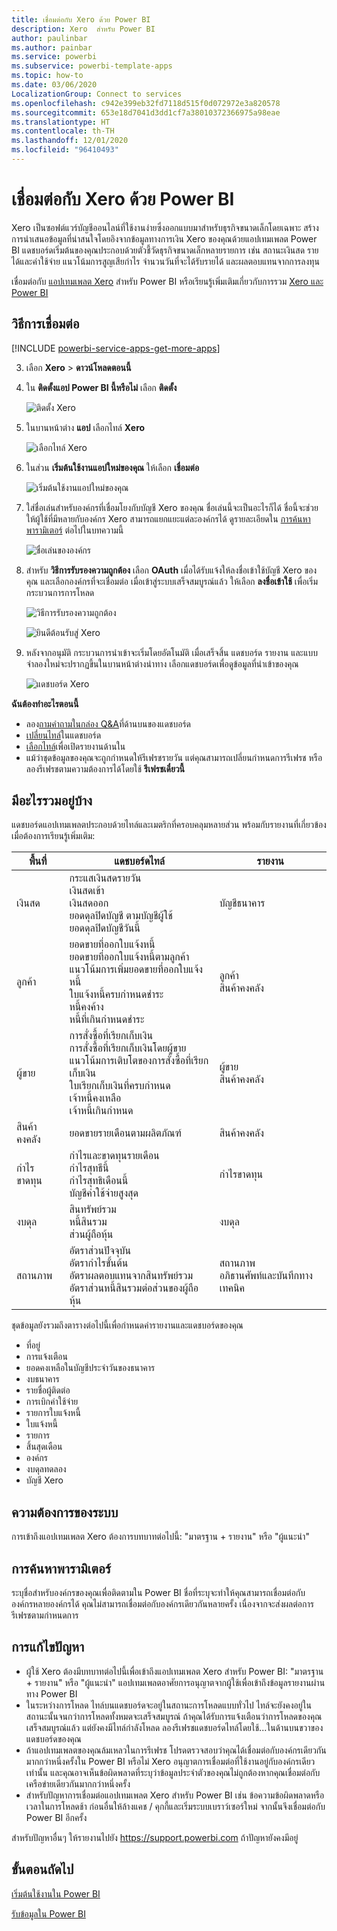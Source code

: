 ```yaml
---
title: เชื่อมต่อกับ Xero ด้วย Power BI
description: Xero  สำหรับ Power BI
author: paulinbar
ms.author: painbar
ms.service: powerbi
ms.subservice: powerbi-template-apps
ms.topic: how-to
ms.date: 03/06/2020
LocalizationGroup: Connect to services
ms.openlocfilehash: c942e399eb32fd7118d515f0d072972e3a820578
ms.sourcegitcommit: 653e18d7041d3dd1cf7a38010372366975a98eae
ms.translationtype: HT
ms.contentlocale: th-TH
ms.lasthandoff: 12/01/2020
ms.locfileid: "96410493"
---
```

# <a name="connect-to-xero-with-power-bi"></a>เชื่อมต่อกับ Xero ด้วย Power BI
Xero เป็นซอฟต์แวร์บัญชีออนไลน์ที่ใช้งานง่ายซึ่งออกแบบมาสำหรับธุรกิจขนาดเล็กโดยเฉพาะ สร้างการนำเสนอข้อมูลที่น่าสนใจโดยอิงจากข้อมูลทางการเงิน Xero ของคุณด้วยแอปเทมเพลต Power BI แดชบอร์ดเริ่มต้นของคุณประกอบด้วยตัวชี้วัดธุรกิจขนาดเล็กหลายรายการ เช่น สถานะเงินสด รายได้และค่าใช้จ่าย แนวโน้มการสูญเสียกำไร จำนวนวันที่จะได้รับรายได้ และผลตอบแทนจากการลงทุน

เชื่อมต่อกับ [แอปเทมเพลต Xero](https://app.powerbi.com/getdata/services/xero) สำหรับ Power BI หรือเรียนรู้เพิ่มเติมเกี่ยวกับการรวม [Xero และ Power BI](https://help.xero.com/Power-BI)

## <a name="how-to-connect"></a>วิธีการเชื่อมต่อ

[!INCLUDE [powerbi-service-apps-get-more-apps](../includes/powerbi-service-apps-get-more-apps.md)]

3. เลือก **Xero** \> **ดาวน์โหลดตอนนี้**
4. ใน **ติดตั้งแอป Power BI นี้หรือไม่** เลือก **ติดตั้ง**

    ![ติดตั้ง Xero](media/service-connect-to-xero/power-bi-install-xero.png)

4. ในบานหน้าต่าง **แอป** เลือกไทล์ **Xero**

   ![เลือกไทล์ Xero](media/service-connect-to-xero/power-bi-start-xero.png)

6. ในส่วน **เริ่มต้นใช้งานแอปใหม่ของคุณ** ให้เลือก **เชื่อมต่อ**

    ![เริ่มต้นใช้งานแอปใหม่ของคุณ](media/service-connect-to-zendesk/power-bi-new-app-connect-get-started.png)

4. ใส่ชื่อเล่นสำหรับองค์กรที่เชื่อมโยงกับบัญชี Xero ของคุณ ชื่อเล่นนี้จะเป็นอะไรก็ได้ ชื่อนี้จะช่วยให้ผู้ใช้ที่มีหลายกับองค์กร Xero สามารถแยกแยะแต่ละองค์กรได้ ดูรายละเอียดใน [การค้นหาพารามิเตอร์](#FindingParams) ต่อไปในบทความนี้

    ![ชื่อเล่นขององค์กร](media/service-connect-to-xero/params.png)

5. สำหรับ **วิธีการรับรองความถูกต้อง** เลือก **OAuth** เมื่อได้รับแจ้งให้ลงชื่อเข้าใช้บัญชี Xero ของคุณ และเลือกองค์กรที่จะเชื่อมต่อ เมื่อเข้าสู่ระบบเสร็จสมบูรณ์แล้ว ให้เลือก **ลงชื่อเข้าใช้** เพื่อเริ่มกระบวนการการโหลด
   
    ![วิธีการรับรองความถูกต้อง](media/service-connect-to-xero/creds.png)
   
    ![ยินดีต้อนรับสู่ Xero](media/service-connect-to-xero/creds2.png)
6. หลังจากอนุมัติ กระบวนการนำเข้าจะเริ่มโดยอัตโนมัติ เมื่อเสร็จสิ้น แดชบอร์ด รายงาน และแบบจำลองใหม่จะปรากฏขึ้นในบานหน้าต่างนำทาง เลือกแดชบอร์ดเพื่อดูข้อมูลที่นำเข้าของคุณ
   
     ![แดชบอร์ด Xero](media/service-connect-to-xero/power-bi-xero-dashboard.png)

**ฉันต้องทำอะไรตอนนี้**

* ลอง[ถามคำถามในกล่อง Q&A](../consumer/end-user-q-and-a.md)ที่ด้านบนของแดชบอร์ด
* [เปลี่ยนไทล์](../create-reports/service-dashboard-edit-tile.md)ในแดชบอร์ด
* [เลือกไทล์](../consumer/end-user-tiles.md)เพื่อเปิดรายงานด้านใน
* แม้ว่าชุดข้อมูลของคุณจะถูกกำหนดให้รีเฟรชรายวัน แต่คุณสามารถเปลี่ยนกำหนดการรีเฟรช หรือลองรีเฟรชตามความต้องการได้โดยใช้ **รีเฟรชเดี๋ยวนี้**

## <a name="whats-included"></a>มีอะไรรวมอยู่บ้าง
แดชบอร์ดแอปเทมเพลตประกอบด้วยไทล์และเมตริกที่ครอบคลุมหลายส่วน พร้อมกับรายงานที่เกี่ยวข้องเมื่อต้องการเรียนรู้เพิ่มเติม:  

| พื้นที่ | แดชบอร์ดไทล์ | รายงาน |
| --- | --- | --- |
| เงินสด |กระแสเงินสดรายวัน <br>เงินสดเข้า <br>เงินสดออก <br>ยอดดุลปิดบัญชี ตามบัญชีผู้ใช้ <br>ยอดดุลปิดบัญชีวันนี้ |บัญชีธนาคาร |
| ลูกค้า |ยอดขายที่ออกใบแจ้งหนี้ <br>ยอดขายที่ออกใบแจ้งหนี้ตามลูกค้า <br>แนวโน้มการเพิ่มยอดขายที่ออกใบแจ้งหนี้ <br>ใบแจ้งหนี้ครบกำหนดชำระ <br>หนี้คงค้าง <br>หนี้ที่เกินกำหนดชำระ |ลูกค้า <br>สินค้าคงคลัง |
| ผู้ขาย |การสั่งซื้อที่เรียกเก็บเงิน <br>การสั่งซื้อที่เรียกเก็บเงินโดยผู้ขาย <br>แนวโน้มการเติบโตของการสั่งซื้อที่เรียกเก็บเงิน <br> ใบเรียกเก็บเงินที่ครบกำหนด <br>เจ้าหนี้คงเหลือ <br>เจ้าหนี้เกินกำหนด |ผู้ขาย <br>สินค้าคงคลัง |
| สินค้าคงคลัง |ยอดขายรายเดือนตามผลิตภัณฑ์ |สินค้าคงคลัง |
| กำไรขาดทุน |กำไรและขาดทุนรายเดือน <br>กำไรสุทธีนี้ <br>กำไรสุทธิเดือนนี้ <br>บัญชีค่าใช้จ่ายสูงสุด |กำไรขาดทุน |
| งบดุล |สินทรัพย์รวม <br>หนี้สินรวม <br>ส่วนผู้ถือหุ้น |งบดุล |
| สถานภาพ |อัตราส่วนปัจจุบัน <br>อัตรากำไรขั้นต้น <br> อัตราผลตอบแทนจากสินทรัพย์รวม <br>อัตราส่วนหนี้สินรวมต่อส่วนของผู้ถือหุ้น |สถานภาพ <br>อภิธานศัพท์และบันทึกทางเทคนิค |

ชุดข้อมูลยังรวมถึงตารางต่อไปนี้เพื่อกำหนดค่ารายงานและแดชบอร์ดของคุณ  

* ที่อยู่  
* การแจ้งเตือน  
* ยอดคงเหลือในบัญชีประจำวันของธนาคาร  
* งบธนาคาร  
* รายชื่อผู้ติดต่อ  
* การเบิกค่าใช้จ่าย  
* รายการใบแจ้งหนี้  
* ใบแจ้งหนี้  
* รายการ  
* สิ้นสุดเดือน  
* องค์กร  
* งบดุลทดลอง  
* บัญชี Xero

## <a name="system-requirements"></a>ความต้องการของระบบ
การเข้าถึงแอปเทมเพลต Xero ต้องการบทบาทต่อไปนี้: "มาตรฐาน + รายงาน" หรือ "ผู้แนะนำ"

<a name="FindingParams"></a>

## <a name="finding-parameters"></a>การค้นหาพารามิเตอร์
ระบุชื่อสำหรับองค์กรของคุณเพื่อติดตามใน Power BI ชื่อที่ระบุจะทำให้คุณสามารถเชื่อมต่อกับองค์กรหลายองค์กรได้ คุณไม่สามารถเชื่อมต่อกับองค์กรเดียวกันหลายครั้ง เนื่องจากจะส่งผลต่อการรีเฟรชตามกำหนดการ   

## <a name="troubleshooting"></a>การแก้ไขปัญหา
* ผู้ใช้ Xero ต้องมีบทบาทต่อไปนี้เพื่อเข้าถึงแอปเทมเพลต Xero สำหรับ Power BI: "มาตรฐาน + รายงาน" หรือ "ผู้แนะนำ" แอปเทมเพลตอาศัยการอนุญาตจากผู้ใช้เพื่อเข้าถึงข้อมูลรายงานผ่านทาง Power BI
* ในระหว่างการโหลด ไทล์บนแดชบอร์ดจะอยู่ในสถานะการโหลดแบบทั่วไป ไทล์จะยังคงอยู่ในสถานะนั้นจนกว่าการโหลดทั้งหมดจะเสร็จสมบูรณ์ ถ้าคุณได้รับการแจ้งเตือนว่าการโหลดของคุณเสร็จสมบูรณ์แล้ว แต่ยังคงมีไทล์กำลังโหลด ลองรีเฟรชแดชบอร์ดไทล์โดยใช้...ในด้านบนขวาของแดชบอร์ดของคุณ
* ถ้าแอปเทมเพลตของคุณล้มเหลวในการรีเฟรช โปรดตรวจสอบว่าคุณได้เชื่อมต่อกับองค์กรเดียวกันมากกว่าหนึ่งครั้งใน Power BI หรือไม่ Xero อนุญาตการเชื่อมต่อที่ใช้งานอยู่กับองค์กรเดียวเท่านั้น และคุณอาจเห็นข้อผิดพลาดที่ระบุว่าข้อมูลประจำตัวของคุณไม่ถูกต้องหากคุณเชื่อมต่อกับเครือข่ายเดียวกันมากกว่าหนึ่งครั้ง  
* สำหรับปัญหาการเชื่อมต่อแอปเทมเพลต Xero สำหรับ Power BI เช่น ข้อความข้อผิดพลาดหรือเวลาในการโหลดช้า ก่อนอื่นให้ล้างแคช / คุกกี้และเริ่มระบบเบราว์เซอร์ใหม่ จากนั้นจึงเชื่อมต่อกับ Power BI อีกครั้ง  

สำหรับปัญหาอื่นๆ  ให้รายงานไปยัง https://support.powerbi.com ถ้าปัญหายังคงมีอยู่

## <a name="next-steps"></a>ขั้นตอนถัดไป
[เริ่มต้นใช้งานใน Power BI](../fundamentals/service-get-started.md)

[รับข้อมูลใน Power BI](service-get-data.md)
